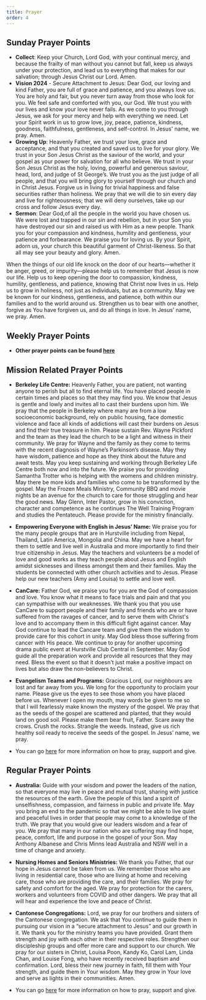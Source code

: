 ```yaml
---
title: Prayer
order: 4
---
```


## Sunday Prayer Points

- **Collect**: Keep your Church, Lord God, with your continual mercy, and because the frailty of man without you cannot but fall, keep us always under your protection, and lead us to everything that makes for our salvation; through Jesus Christ our Lord. Amen.
- **Vision 2024** - Secure Attachment to Jesus: Dear God, our loving and kind Father, you are full of grace and patience, and you always love us. You are holy and fair, but you never turn away from those who look for you. We feel safe and comforted with you, our God. We trust you with our lives and know your love never fails. As we come to you through Jesus, we ask for your mercy and help with everything we need. Let your Spirit work in us to grow love, joy, peace, patience, kindness, goodness, faithfulness, gentleness, and self-control. In Jesus' name, we pray. Amen.
- **Growing Up**: Heavenly Father, we trust your love, grace and acceptance, and that you created and saved us to live for your glory. We trust in your Son Jesus Christ as the saviour of the world, and your gospel as your power for salvation for all who believe. We trust in your Son Jesus Christ as the holy, loving, powerful and generous saviour, head, lord, and judge of St George’s. We trust you as the just judge of all people, and that you will bring glory to yourself through our church and in Christ Jesus. Forgive us in living for trivial happiness and false securities rather than holiness. We pray that we will die to sin every day and live for righteousness; that we will deny ourselves, take up our cross and follow Jesus every day.
- **Sermon**: Dear God,of all the people in the world you have chosen us. We were lost and trapped in our sin and rebellion, but in your Son you have destroyed our sin and raised us with Him as a new people. Thank you for your compassion and kindness, humility and gentleness, your patience and forbearance. We praise you for loving us. By your Spirit, adorn us, your church this beautiful garment of Christ-likeness. So that all may see your beauty and glory. Amen. 

When the things of our old life knock on the door of our hearts—whether it be anger, greed, or impurity—please help us to remember that Jesus is now our life. Help us to keep opening the door to compassion, kindness, humility, gentleness, and patience, knowing that Christ now lives in us.
Help us to grow in holiness, not just as individuals, but as a community. May we be known for our kindness, gentleness, and patience, both within our families and to the world around us. Strengthen us to bear with one another, forgive as You have forgiven us, and do all things in love. In Jesus’ name, we pray. Amen. 


## Weekly Prayer Points
- **Other prayer points can be found [here](https://stgeorgeshurstville.org.au/prayer)** 


## Mission Related Prayer Points
- **Berkeley Life Centre:**
  Heavenly Father, you are patient, not wanting anyone to perish but all to find eternal life. You have placed people in certain times and places so that they may find you. We know that Jesus is gentle and lowly and invites all to cast their burdens upon him. We pray that the people in Berkeley where many are from a low socioeconomic background, rely on public housing, face domestic violence and face all kinds of addictions will cast their burdens on Jesus and find their true treasure in him. Please sustain Rev. Wayne Pickford and the team as they lead the church to be a light and witness in their community. We pray for Wayne and the family as they come to terms with the recent diagnosis of Wayne’s Parkinson’s disease. May they have wisdom, patience and hope as they think about the future and await tests. May you keep sustaining and working through Berkeley Life Centre both now and into the future. We praise you for providing Samantha Trotter who is helping with the womens and children ministry. May there be more kids and families who come to be transformed by the gospel. May the Frozen Meals Ministry, Community BBQ and movie nights be an avenue for the church to care for those struggling and hear the good news. May Glenn, Inter Pastor, grow in his conviction, character and competence as he continues The Well Training Program and studies the Pentateuch. Please provide for the ministry financially. 
- **Empowering Everyone with English in Jesus’ Name:** 
  We praise you for the many people groups that are in Hurstville including from Nepal, Thailand, Latin America, Mongolia and China. May we have a heart for them to settle and live well in Australia and more importantly to find their true citizenship in Jesus. May the teachers and volunteers be a model of love and good works as they teach people about Jesus and English amidst sicknesses and illness amongst them and their families. May the students be connected with other church activities and to Jesus. Please help our new teachers (Amy and Louisa) to settle and love well. 
- **CanCare:** Father God, we praise you for you are the God of compassion and love. You know what it means to face trials and pain and that you can sympathise with our weaknesses. We thank you that you use CanCare to support people and their family and friends who are or have suffered from the ravages of cancer, and to serve them with Christ's love and to accompany them in this difficult fight against cancer.  May God continue to lead the Cancare team and give them the wisdom to provide care for this cohort in unity. May God bless those suffering from cancer with His peace. We continue to pray for another upcoming drama public event at Hurstville Club Central in September. May God guide all the preparation work and provide all resources that they may need. Bless the event so that it doesn't just make a positive impact on lives but also draw the non-believers to Christ.
- **Evangelism Teams and Programs:** Gracious Lord, our neighbours are lost and far away from you. We long for the opportunity to proclaim your name. Please give us the eyes to see those whom you have placed before us. Whenever I open my mouth, may words be given to me so that I will fearlessly make known the mystery of the gospel. We pray that as the seeds of the gospel are scattered and planted, that they would land on good soil. Please make them bear fruit, Father. Scare away the crows. Crush the rocks. Strangle the weeds. Instead, give us rich healthy soil ready to receive the seeds of the gospel. In Jesus’ name, we pray. 

- You can go [here](https://stgeorgeshurstville.org.au/mission-partners) for more information on how to pray, support and give.


## Regular Prayer Points
- **Australia:** Guide with your wisdom and power the leaders of the nation, so that everyone may live in peace and mutual trust, sharing with justice the resources of the earth. Give the people of this land a spirit of unselfishness, compassion, and fairness in public and private life. May you bring an end to the pandemic so that we might be able to live quiet and peaceful lives in order that people may come to a knowledge of the truth. We pray that you would give our leaders wisdom and a fear of you. We pray that many in our nation who are suffering may find hope, peace, comfort, life and purpose in the gospel of your Son. May Anthony Albanese and Chris Minns lead Australia and NSW well in a time of change and anxiety. 

- **Nursing Homes and Seniors Ministries:** We thank you Father, that our hope in Jesus cannot be taken from us. We remember those who are living in residential care, those who are living at home and receiving care, those who are providing the care, and their families. We pray for safety and comfort for the aged. We pray for protection for the carers, workers and volunteers from COVID and other dangers. We pray that all will hear and experience the love and peace of Christ. 

- **Cantonese Congregations:** Lord, we pray for our brothers and sisters of the Cantonese congregation. We ask that You continue to guide them in pursuing our vision in a “secure attachment to Jesus” and our growth in it.  We thank you for the ministry teams you have provided. Grant them strength and joy with each other in their respective roles. Strengthen our discipleship groups and offer more care and support to our church. We pray for our sisters in Christ, Louisa Poon, Kandy Ko, Carol Lam, Linda Chan, and Louise Fong, who have recently received baptism and confirmation. Lord, bless their new journey in faith, fill them with Your strength, and guide them in Your wisdom. May they grow in Your love and serve as lights in their communities. Amen.



- You can go [here](https://stgeorgeshurstville.org.au/mission-partners) for more information on how to pray, support and give.


